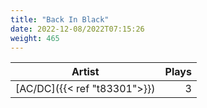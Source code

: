 ```yaml
---
title: "Back In Black"
date: 2022-12-08/2022T07:15:26
weight: 465
---
```




 Artist | Plays 
----- | -----:
[AC/DC]({{< ref "t83301">}}) | 3
